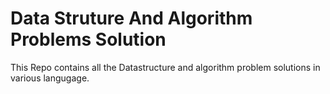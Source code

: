 # Data Struture And Algorithm Problems Solution

This Repo contains all the Datastructure and algorithm problem solutions in various langugage.
